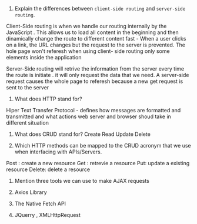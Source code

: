 1.  Explain the differences between `client-side routing` and `server-side routing`.

   Client-Side routing is when we handle our routing internally by the JavaScript . This allows us to load all content in the beginning and then dinamically change the route to different content fast - When a user clicks on a link, the URL changes but the request to the server is prevented.  The hole page won't referesh when using client- side routing only some elements inside the application

   Server-Side routing will retrive the information from the server every time the route is initiate . it will only request the data that we need. A server-side request causes the whole page to referesh because a new get request is sent to the server 

1.  What does HTTP stand for?

 Hiper Text Transfer Protocol - defines  how messages are formatted and transmitted and what actions web server and browser shoud take in different situation 


1.  What does CRUD stand for?
   Create Read Update Delete

1.  Which HTTP methods can be mapped to the CRUD acronym that we use when interfacing with APIs/Servers.

   Post : create a new resource
   Get : retrevie a resource
   Put: update a existing resource
   Delete: delete a resource

1.  Mention three tools we can use to make AJAX requests

   1.  Axios Library
   2. The Native Fetch API
   3. JQuerry , XMLHttpRequest